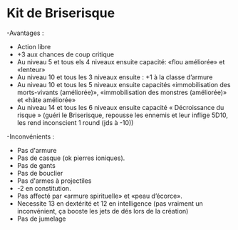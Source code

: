 # Kit de Briserisque

-Avantages :
- Action libre
- +3 aux chances de coup critique
- Au niveau 5 et tous els 4 niveaux ensuite capacité: «flou améliorée» et «lenteur» 
- Au niveau 10 et tous les 3 niveaux ensuite : +1 à la classe d’armure
- Au niveau 10 et tous les 5 niveaux ensuite capacités «immobilisation des morts-vivants (améliorée)», «immobilisation des monstres (améliorée)» et «hâte améliorée»
- Au niveau 14 et tous les 6 niveaux ensuite capacité « Décroissance du risque » (guéri le Briserisque, repousse les ennemis et leur inflige 5D10, les rend inconscient 1 round (jds à -10))

-Inconvénients :
- Pas d'armure
- Pas de casque (ok pierres ioniques).
- Pas de gants
- Pas de bouclier
- Pas d'armes à projectiles
- -2 en constitution.
- Pas affecté par «armure spirituelle» et «peau d’écorce».
- Necessite 13 en dextérité et 12 en intelligence (pas vraiment un inconvénient, ça booste les jets de dés lors de la création)
- Pas de jumelage
